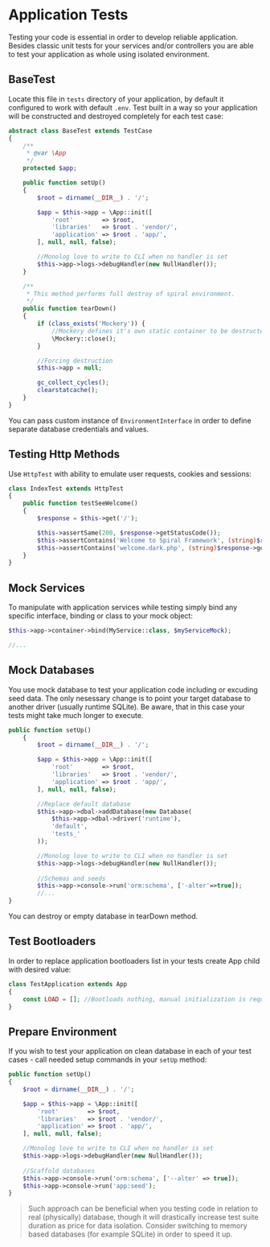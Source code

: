 # Application Tests
Testing your code is essential in order to develop reliable application. Besides classic unit tests for your services and/or controllers you are able to test your application as whole using isolated environment.

## BaseTest
Locate this file in `tests` directory of your application, by default it configured to work with default `.env`. Test built in a way so your application will be constructed and destroyed completely for each test case:

```php
abstract class BaseTest extends TestCase
{
    /**
     * @var \App
     */
    protected $app;

    public function setUp()
    {
        $root = dirname(__DIR__) . '/';

        $app = $this->app = \App::init([
            'root'        => $root,
            'libraries'   => $root . 'vendor/',
            'application' => $root . 'app/',
        ], null, null, false);

        //Monolog love to write to CLI when no handler is set
        $this->app->logs->debugHandler(new NullHandler());
    }

    /**
     * This method performs full destroy of spiral environment.
     */
    public function tearDown()
    {
        if (class_exists('Mockery')) {
            //Mockery defines it's own static container to be destructed
            \Mockery::close();
        }

        //Forcing destruction
        $this->app = null;

        gc_collect_cycles();
        clearstatcache();
    }
}
```

You can pass custom instance of `EnvironmentInterface` in order to define separate database credentials and values. 

## Testing Http Methods
Use `HttpTest` with ability to emulate user requests, cookies and sessions:

```php
class IndexTest extends HttpTest
{
    public function testSeeWelcome()
    {
        $response = $this->get('/');

        $this->assertSame(200, $response->getStatusCode());
        $this->assertContains('Welcome to Spiral Framework', (string)$response->getBody());
        $this->assertContains('welcome.dark.php', (string)$response->getBody());
    }
}
```

## Mock Services
To manipulate with application services while testing simply bind any specific interface, binding or class to your mock object:

```php
$this->app->container->bind(MyService::class, $myServiceMock);

//...
```

## Mock Databases
You use mock database to test your application code including or excuding seed data. The only nesessary change is to point your target database to another driver (usually runtime SQLite). Be aware, that in this case your tests might take much longer to execute.

```php
public function setUp()
    {
        $root = dirname(__DIR__) . '/';

        $app = $this->app = \App::init([
            'root'        => $root,
            'libraries'   => $root . 'vendor/',
            'application' => $root . 'app/',
        ], null, null, false);

        //Replace default database
        $this->app->dbal->addDatabase(new Database(
            $this->app->dbal->driver('runtime'),
            'default',
            'tests_'
        ));

        //Monolog love to write to CLI when no handler is set
        $this->app->logs->debugHandler(new NullHandler());
   
        //Schemas and seeds
        $this->app->console->run('orm:schema', ['-alter'=>true]);
        //...        
}
```

You can destroy or empty database in tearDown method.

## Test Bootloaders
In order to replace application bootloaders list in your tests create App child with desired value:

```php
class TestApplication extends App
{
    const LOAD = []; //Bootloads nothing, manual initialization is required
}
```

## Prepare Environment
If you wish to test your application on clean database in each of your test cases - call needed setup commands in your `setUp` method:

```php
public function setUp()
{
    $root = dirname(__DIR__) . '/';

    $app = $this->app = \App::init([
        'root'        => $root,
        'libraries'   => $root . 'vendor/',
        'application' => $root . 'app/',
    ], null, null, false);

    //Monolog love to write to CLI when no handler is set
    $this->app->logs->debugHandler(new NullHandler());
    
    //Scaffold databases
    $this->app->console->run('orm:schema', ['--alter' => true]);
    $this->app->console->run('app:seed');
}
```

> Such approach can be beneficial when you testing code in relation to real (physically) database, though it will drastically increase test suite duration as price for data isolation. Consider switching to memory based databases (for example SQLite) in order to speed it up.
